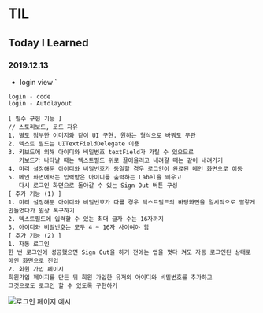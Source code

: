 # TIL
## Today I Learned


### 2019.12.13
- login view
`
```````````````````````
login - code
login - Autolayout

[ 필수 구현 기능 ]
// 스토리보드, 코드 자유
1. 별도 첨부한 이미지와 같이 UI 구현. 원하는 형식으로 바꿔도 무관
2. 텍스트 필드는 UITextFieldDelegate 이용
3. 키보드에 의해 아이디와 비밀번호 textField가 가릴 수 있으므로 
   키보드가 나타날 때는 텍스트필드 위로 끌어올리고 내려갈 때는 같이 내려가기
4. 미리 설정해둔 아이디와 비밀번호가 동일할 경우 로그인이 완료된 메인 화면으로 이동 
5. 메인 화면에서는 입력받은 아이디를 출력하는 Label을 띄우고 
   다시 로그인 화면으로 돌아갈 수 있는 Sign Out 버튼 구성
[ 추가 기능 (1) ]
1. 미리 설정해둔 아이디와 비밀번호가 다를 경우 텍스트필드의 바탕화면을 일시적으로 빨갛게 만들었다가 원상 복구하기
2. 텍스트필드에 입력할 수 있는 최대 글자 수는 16자까지
3. 아이디와 비밀번호는 모두 4 ~ 16자 사이여야 함  
[ 추가 기능 (2) ]
1. 자동 로그인
한 번 로그인에 성공했으면 Sign Out을 하기 전에는 앱을 껏다 켜도 자동 로그인된 상태로 메인 화면으로 진입
2. 회원 가입 페이지
회원가입 페이지를 만든 뒤 회원 가입한 유저의 아이디와 비밀번호를 추가하고
그것으로도 로그인 할 수 있도록 구현하기
`````````````````````````````````````````````




![로그인 페이지 예시](https://user-images.githubusercontent.com/57229970/70999836-88233b80-211d-11ea-8f00-4947aca34f20.png)

